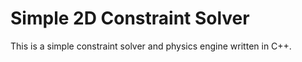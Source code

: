 # Simple 2D Constraint Solver

This is a simple constraint solver and physics engine written in C++.
